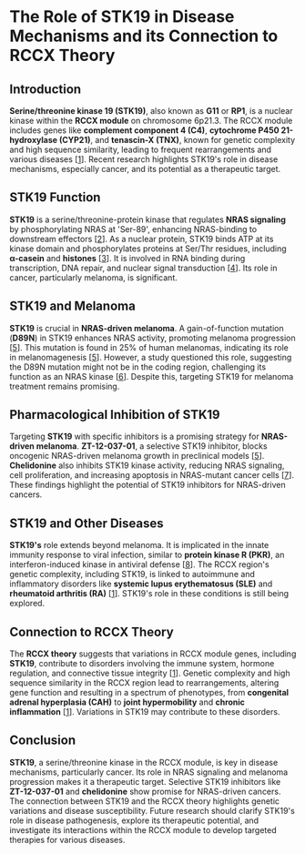 # **The Role of STK19 in Disease Mechanisms and its Connection to RCCX Theory**

## **Introduction**

**Serine/threonine kinase 19 (STK19)**, also known as **G11** or **RP1**, is a nuclear kinase within the **RCCX module** on chromosome 6p21.3. The RCCX module includes genes like **complement component 4 (C4)**, **cytochrome P450 21-hydroxylase (CYP21)**, and **tenascin-X (TNX)**, known for genetic complexity and high sequence similarity, leading to frequent rearrangements and various diseases [[1](https://www.frontiersin.org/articles/10.3389/fendo.2021.726601/full)]. Recent research highlights STK19's role in disease mechanisms, especially cancer, and its potential as a therapeutic target.

## **STK19 Function**

**STK19** is a serine/threonine-protein kinase that regulates **NRAS signaling** by phosphorylating NRAS at 'Ser-89', enhancing NRAS-binding to downstream effectors [[2](https://www.nextprot.org/entry/NX_P49842/)]. As a nuclear protein, STK19 binds ATP at its kinase domain and phosphorylates proteins at Ser/Thr residues, including **α-casein** and **histones** [[3](https://pubmed.ncbi.nlm.nih.gov/31480283/)]. It is involved in RNA binding during transcription, DNA repair, and nuclear signal transduction [[4](https://pubmed.ncbi.nlm.nih.gov/31480283/)]. Its role in cancer, particularly melanoma, is significant.

## **STK19 and Melanoma**

**STK19** is crucial in **NRAS-driven melanoma**. A gain-of-function mutation (**D89N**) in STK19 enhances NRAS activity, promoting melanoma progression [[5](https://pubmed.ncbi.nlm.nih.gov/30712867/)]. This mutation is found in 25% of human melanomas, indicating its role in melanomagenesis [[5](https://pubmed.ncbi.nlm.nih.gov/30712867/)]. However, a study questioned this role, suggesting the D89N mutation might not be in the coding region, challenging its function as an NRAS kinase [[6](https://cancerdiscovery.aacrjournals.org/content/9/4/OF8)]. Despite this, targeting STK19 for melanoma treatment remains promising.

## **Pharmacological Inhibition of STK19**

Targeting **STK19** with specific inhibitors is a promising strategy for **NRAS-driven melanoma**. **ZT-12-037-01**, a selective STK19 inhibitor, blocks oncogenic NRAS-driven melanoma growth in preclinical models [[5](https://pubmed.ncbi.nlm.nih.gov/30712867/)]. **Chelidonine** also inhibits STK19 kinase activity, reducing NRAS signaling, cell proliferation, and increasing apoptosis in NRAS-mutant cancer cells [[7](https://www.ncbi.nlm.nih.gov/pmc/articles/PMC6820963/)]. These findings highlight the potential of STK19 inhibitors for NRAS-driven cancers.

## **STK19 and Other Diseases**

**STK19's** role extends beyond melanoma. It is implicated in the innate immunity response to viral infection, similar to **protein kinase R (PKR)**, an interferon-induced kinase in antiviral defense [[8](https://pubmed.ncbi.nlm.nih.gov/31480283/)]. The RCCX region's genetic complexity, including STK19, is linked to autoimmune and inflammatory disorders like **systemic lupus erythematosus (SLE)** and **rheumatoid arthritis (RA)** [[1](https://www.frontiersin.org/articles/10.3389/fendo.2021.726601/full)]. STK19's role in these conditions is still being explored.

## **Connection to RCCX Theory**

The **RCCX theory** suggests that variations in RCCX module genes, including **STK19**, contribute to disorders involving the immune system, hormone regulation, and connective tissue integrity [[1](https://www.frontiersin.org/articles/10.3389/fendo.2021.726601/full)]. Genetic complexity and high sequence similarity in the RCCX region lead to rearrangements, altering gene function and resulting in a spectrum of phenotypes, from **congenital adrenal hyperplasia (CAH)** to **joint hypermobility** and **chronic inflammation** [[1](https://www.frontiersin.org/articles/10.3389/fendo.2021.726601/full)]. Variations in STK19 may contribute to these disorders.

## **Conclusion**

**STK19**, a serine/threonine kinase in the RCCX module, is key in disease mechanisms, particularly cancer. Its role in NRAS signaling and melanoma progression makes it a therapeutic target. Selective STK19 inhibitors like **ZT-12-037-01** and **chelidonine** show promise for NRAS-driven cancers. The connection between STK19 and the RCCX theory highlights genetic variations and disease susceptibility. Future research should clarify STK19's role in disease pathogenesis, explore its therapeutic potential, and investigate its interactions within the RCCX module to develop targeted therapies for various diseases.
